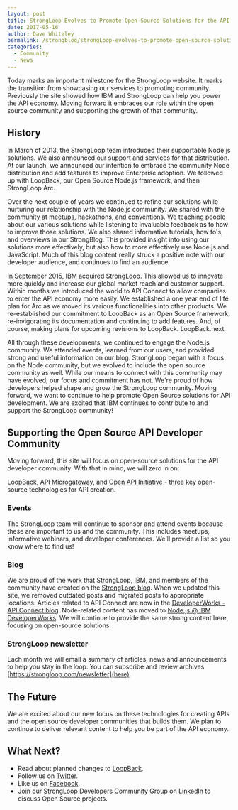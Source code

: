 ```yaml
---
layout: post
title: StrongLoop Evolves to Promote Open-Source Solutions for the API Developer Community
date: 2017-05-16
author: Dave Whiteley
permalink: /strongblog/strongLoop-evolves-to-promote-open-source-solutions-for-the-api-developer-community
categories:
  - Community
  - News
---
```

Today marks an important milestone for the StrongLoop website. It marks the transition from showcasing our services to promoting community. Previously the site showed how IBM and StrongLoop can help you power the API economy. Moving forward it embraces our role within the open source community and supporting the growth of that community.

## History

In March of 2013, the StrongLoop team introduced their supportable Node.js solutions. We also announced our support and services for that distribution. At our launch, we announced our intention to embrace the community Node distribution and add features to improve Enterprise adoption.  We followed up with LoopBack, our Open Source Node.js framework, and then StrongLoop Arc.

Over the next couple of years we continued to refine our solutions while nurturing our relationship with the Node.js community. We shared with the community at meetups, hackathons, and conventions. We teaching people about our various solutions while listening to invaluable feedback as to how to improve those solutions. We also shared informative tutorials, how to's, and overviews in our StrongBlog. This provided insight into using our solutions more effectively, but also how to more effectively use Node.js and JavaScript. Much of this blog content really struck a positive note with our developer audience, and continues to find an audience.

In September 2015, IBM acquired StrongLoop. This allowed us to innovate more quickly and increase our global market reach and customer support. Within months we introduced the world to API Connect to allow companies to enter the API economy more easily. We established a one year end of life plan for Arc as we moved its various functionalities into other products. We re-established our commitment to LoopBack as an Open Source framework, re-invigorating its documentation and continuing to add features. And, of course, making plans for upcoming revisions to LoopBack.  LoopBack.next.

All through these developments, we continued to engage the Node.js community. We attended events, learned from our users, and provided strong and useful information on our blog. StrongLoop began with a focus on the Node community, but we evolved to include the open source community as well. While our means to connect with this community may have evolved, our focus and commitment has not. We're proud of how developers helped shape and grow the StrongLoop community. Moving forward, we want to continue to help promote Open Source solutions for API development. We are excited that IBM continues to contribute to and support the StrongLoop community! 

## Supporting the Open Source API Developer Community

Moving forward, this site will focus on open-source solutions for the API developer community. With that in mind, we will zero in on:

[LoopBack](http://loopback.io/), [API Microgateway](https://github.com/strongloop/microgateway), and [Open API Initiative](https://www.openapis.org/) - three key open-source technologies for API creation. 

### Events

The StrongLoop team will continue to sponsor and attend events because these are important to us and the community. This includes meetups, informative webinars, and developer conferences. We'll provide a list so you know where to find us!

### Blog

We are proud of the work that StrongLoop, IBM, and members of the community have created on the [StrongLoop blog](/strongblog). When we updated this site, we removed outdated posts and migrated posts to appropriate locations. Articles related to API Connect are now in the [DeveloperWorks - API Connect blog](https://developer.ibm.com/apiconnect/blog/). Node-related content has moved to [Node.js @ IBM DeveloperWorks](https://developer.ibm.com/node/blogs/). We will continue to provide the same strong content here, focusing on open-source solutions.

### StrongLoop newsletter

Each month we will email a summary of articles, news and announcements to help you stay in the loop. You can subscribe and review archives [https://strongloop.com/newsletter](here).

## The Future

We are excited about our new focus on these technologies for creating APIs and the open source developer communities that builds them. We plan to continue to deliver relevant content to help you be part of the API economy.

## What Next?

- Read about planned changes to [LoopBack](https://strongloop.com/strongblog/announcing-loopback-next/).
- Follow us on [Twitter](https://twitter.com/StrongLoop).
- Like us on [Facebook](https://www.facebook.com/strongloop/).
- Join our StrongLoop Developers Community Group on [LinkedIn](https://www.linkedin.com/groups/5046525) to discuss Open Source projects.


 
